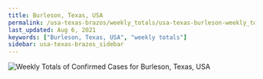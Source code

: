 ```yaml
---
title: Burleson, Texas, USA
permalink: /usa-texas-brazos/weekly_totals/usa-texas-burleson-weekly_totals.html
last_updated: Aug 6, 2021
keywords: ["Burleson, Texas, USA", "weekly totals"]
sidebar: usa-texas-brazos_sidebar
---
```


![Weekly Totals of Confirmed Cases for Burleson, Texas, USA](/covid_tracker/images/graphs/usa-texas-burleson-weekly_totals_graph.png)
